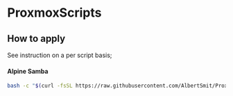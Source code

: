 # ProxmoxScripts

## How to apply
See instruction on a per script basis;

#### Alpine Samba
```sh
bash -c "$(curl -fsSL https://raw.githubusercontent.com/AlbertSmit/ProxmoxScripts/main/alpine-samba.sh)"
```

